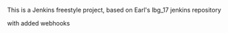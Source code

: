 
This is a Jenkins freestyle project, based on Earl's lbg_17 jenkins repository

with added webhooks

